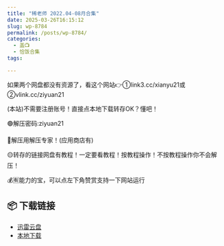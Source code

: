 ```yaml
---
title: "稀老师 2022.04-08月合集"
date: 2025-03-26T16:15:12
slug: wp-8784
permalink: /posts/wp-8784/
categories:
  - 盖📺
  - 恰饭合集
tags:

---
```


如果两个网盘都没有资源了，看这个网站👉①link3.cc/xianyu21或②vlink.cc/ziyuan21

(本站)不需要注册账号！直接点本地下载转存OK？懂吧！

🟢解压密码:ziyuan21

🔵解压用解压专家！(应用商店有)

🟡转存的链接网盘有教程！一定要看教程！按教程操作！不按教程操作你不会解压！

💰🈶能力的宝，可以点左下角赞赏支持一下网站运行

## 📦 下载链接
- [迅雷云盘](https://blziyuan21.com/pay-download/8784?key=ddf6b0b384&down_id=0)
- [本地下载](https://blziyuan21.com/pay-download/8784?key=ddf6b0b384&down_id=1)

